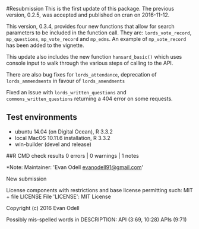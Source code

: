 #Resubmission 
This is the first update of this package. The previous version, 0.2.5, was accepted and published on cran on 2016-11-12. 

This version, 0.3.4, provides four new functions that allow for search parameters to be included in the function call. They are: `lords_vote_record`, `mp_questions`, `mp_vote_record` and `mp_edms`. An example of `mp_vote_record` has been added to the vignette.

This update also includes the new function `hansard_basic()` which uses console input to walk through the various steps of calling to the API. 

There are also bug fixes for `lords_attendance`, deprecation of `lords_ammendments` in favour of `lords_amendments`

Fixed an issue with `lords_written_questions` and `commons_written_questions` returning a 404 error on some requests.

## Test environments

* ubuntu 14.04 (on Digital Ocean), R 3.3.2
* local MacOS 10.11.6 installation, R 3.3.2
* win-builder (devel and release)
 

##R CMD check results
0 errors | 0 warnings | 1 notes


*Note: 
Maintainer: 'Evan Odell <evanodell91@gmail.com>'

New submission

License components with restrictions and base license permitting such:
  MIT + file LICENSE
File 'LICENSE':
  MIT License
  
  Copyright (c) 2016 Evan Odell
  
Possibly mis-spelled words in DESCRIPTION:
  API (3:69, 10:28)
  APIs (9:71)

